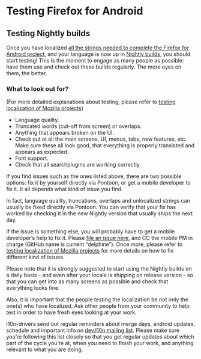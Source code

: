 # Testing Firefox for Android

## Testing Nightly builds

Once you have localized [all the strings needed to complete the Firefox for Android project](how_to_localize.md), and your language is now up in [Nightly builds](https://play.google.com/store/apps/details?id=org.mozilla.fenix), you should start testing! This is the moment to engage as many people as possible: have them use and check out these builds regularly. The more eyes on them, the better.

### What to look out for?

(For more detailed explanations about testing, please refer to [testing localization of Mozilla projects](l10n_testing.md))

* Language quality.
* Truncated words (cut-off from screen) or overlaps.
* Anything that appears broken on the UI.
* Check out at all the main screens, UI, menus, tabs, new features, etc. Make sure these all look good, that everything is properly translated and appears as expected.
* Font support.
* Check that all searchplugins are working correctly.

If you find issues such as the ones listed above, there are two possible options: fix it by yourself directly via Pontoon, or get a mobile developer to fix it. It all depends what kind of issue you find.

In fact, language quality, truncations, overlaps and unlocalized strings can usually be fixed directly via Pontoon. You can verify that your fix has worked by checking it in the new Nightly version that usually ships the next day.

If the issue is something else, you will probably have to get a mobile developer’s help to fix it. Please [file an issue here](https://github.com/mozilla-mobile/fenix/issues/new/choose), and CC the mobile PM in charge (GitHub name is current “delphine”).
Once more, please refer to [testing localization of Mozilla projects](l10n_testing.md) for more details on how to fix different kind of issues.

Please note that it is strongly suggested to start using the Nightly builds on a daily basis - and even after your locale is shipping on release version - so that you can get into as many screens as possible and check that everything looks fine.

Also, it is important that the people testing the localization be not only the one(s) who have localized. Ask other people from your community to help test in order to have fresh eyes looking at your work.

l10n-drivers send out regular reminders about merge days, android updates, schedule and important info on [dev.l10n mailing list](https://lists.mozilla.org/listinfo/dev-l10n). Please make sure you’re following this list closely so that you get regular updates about which part of the cycle you’re at, when you need to finish your work, and anything relevant to what you are doing.
